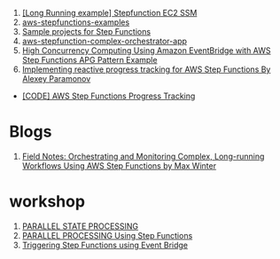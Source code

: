 
1. [[Long Running example] Stepfunction EC2 SSM](https://github.com/aws-samples/stepfunctions-lambda-ec2-ssm)
1. [aws-stepfunctions-examples](https://github.com/aws-samples/aws-stepfunctions-examples)
1. [Sample projects for Step Functions](https://docs.aws.amazon.com/step-functions/latest/dg/create-sample-projects.html)
1. [aws-stepfunction-complex-orchestrator-app](https://github.com/aws-samples/aws-stepfunction-complex-orchestrator-app)
1. [High Concurrency Computing Using Amazon EventBridge with AWS Step Functions APG Pattern Example](https://github.com/aws-samples/high-concurrency-computing-using-amazon-eventbridge-with-aws-step-functions-apg-pattern-example)
1. [Implementing reactive progress tracking for AWS Step Functions By Alexey Paramonov](https://aws.amazon.com/blogs/compute/implementing-reactive-progress-tracking-for-aws-step-functions/)
- [[CODE] AWS Step Functions Progress Tracking](https://github.com/aws-samples/aws-step-functions-progress-tracking/tree/main)

# Blogs

1. [Field Notes: Orchestrating and Monitoring Complex, Long-running Workflows Using AWS Step Functions by Max Winter](https://aws.amazon.com/blogs/architecture/field-notes-orchestrating-and-monitoring-complex-long-running-workflows-using-aws-step-functions/)

# workshop

1. [PARALLEL STATE PROCESSING](https://000047.awsstudygroup.com/)
1. [PARALLEL PROCESSING Using Step Functions](https://www.image-processing.serverlessworkshops.io/03_implementation/50_parallel-processing.html)
1. [Triggering Step Functions using Event Bridge](https://www.image-processing.serverlessworkshops.io/04_validation.html)
